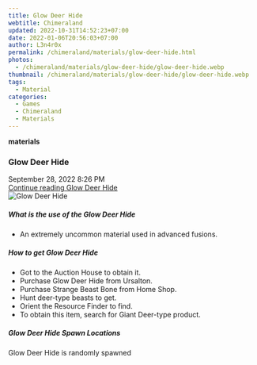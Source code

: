 ```yaml
---
title: Glow Deer Hide
webtitle: Chimeraland
updated: 2022-10-31T14:52:23+07:00
date: 2022-01-06T20:56:03+07:00
author: L3n4r0x
permalink: /chimeraland/materials/glow-deer-hide.html
photos:
  - /chimeraland/materials/glow-deer-hide/glow-deer-hide.webp
thumbnail: /chimeraland/materials/glow-deer-hide/glow-deer-hide.webp
tags:
  - Material
categories:
  - Games
  - Chimeraland
  - Materials
---
```


<section id="bootstrap-wrapper"><link rel="stylesheet" href="https://cdn.statically.io/gh/dimaslanjaka/Web-Manajemen/40ac3225/css/bootstrap-4.5-wrapper.css"/><div class="row g-0 border rounded overflow-hidden flex-md-row mb-4 shadow-sm position-relative"><div class="col p-4 d-flex flex-column position-static"><strong class="d-inline-block mb-2 text-success">materials</strong><h3 class="mb-0">Glow Deer Hide</h3><div class="mb-1 text-muted">September 28, 2022 8:26 PM</div><a href="#" class="stretched-link d-none">Continue reading Glow Deer Hide</a></div><div class="col-auto d-none d-lg-block"><img src="/chimeraland/materials/glow-deer-hide/glow-deer-hide.webp" alt="Glow Deer Hide"/></div></div><div class="row"><div class="col-lg-6 col-12 mb-2"><div class="card"><div class="card-body"><h5 class="card-title">What is the use of the Glow Deer Hide</h5><div class="card-text"><ul><li>An extremely uncommon material used in advanced fusions.</li></ul></div></div></div></div><div class="col-lg-6 col-12 mb-2"><div class="card"><div class="card-body"><h5 class="card-title">How to get Glow Deer Hide</h5><div class="card-text"><ul><li>Got to the Auction House to obtain it.</li><li>Purchase Glow Deer Hide from Ursalton.</li><li>Purchase Strange Beast Bone from Home Shop.</li><li>Hunt deer-type beasts to get.</li><li>Orient the Resource Finder to find.</li><li>To obtain this item, search for Giant Deer-type product.</li></ul></div></div></div></div><div class="col-12 mb-2"><h5>Glow Deer Hide Spawn Locations</h5><p>Glow Deer Hide is randomly spawned</p></div></div></section>